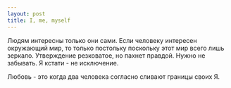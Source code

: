 ```yaml
--- 
layout: post
title: I, me, myself
---
```

Людям интересны только они сами. Если человеку интересен окружающий мир, то только постольку поскольку этот мир всего лишь зеркало. Утверждение резковатое, но пахнет правдой. Нужно не забывать. Я кстати - не исключение.

Любовь - это когда два человека согласно сливают границы своих Я.
